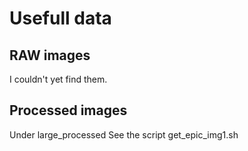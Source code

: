 # Usefull data

## RAW images
I couldn't yet find them.

## Processed images
Under large_processed
See the script get_epic_img1.sh

